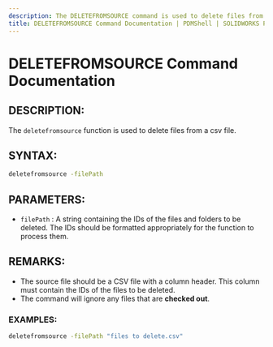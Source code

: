 ```yaml
---
description: The DELETEFROMSOURCE command is used to delete files from a csv file.
title: DELETEFROMSOURCE Command Documentation | PDMShell | SOLIDWORKS PDM
---
```


# DELETEFROMSOURCE Command Documentation

## DESCRIPTION: 
The `deletefromsource` function is used to delete files from a csv file.

## SYNTAX:
```bash
deletefromsource -filePath
```
## PARAMETERS:

- `filePath` :  A string containing the IDs of the files and folders to be deleted. The IDs should be formatted appropriately for the function to process them.

## REMARKS:

- The source file should be a CSV file with a column header. This column must contain the IDs of the files to be deleted.
- The command will ignore any files that are **checked out**.


### EXAMPLES:

```bash
deletefromsource -filePath "files to delete.csv"
```